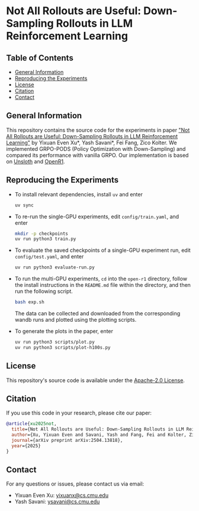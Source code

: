 # Not All Rollouts are Useful: Down-Sampling Rollouts in LLM Reinforcement Learning

## Table of Contents

- [General Information](#general-information)
- [Reproducing the Experiments](#reproducing-the-experiments)
- [License](#license)
- [Citation](#citation)
- [Contact](#contact)

## General Information

This repository contains the source code for the experiments in paper ["Not All Rollouts are Useful: Down-Sampling Rollouts in LLM Reinforcement Learning"](https://arxiv.org/abs/2504.13818) by Yixuan Even Xu*, Yash Savani*, Fei Fang, Zico Kolter. We implemented GRPO-PODS (Policy Optimization with Down-Sampling) and compared its performance with vanilla GRPO. Our implementation is based on [Unsloth](https://github.com/unslothai/unsloth) and [OpenR1](https://github.com/huggingface/open-r1).

## Reproducing the Experiments

- To install relevant dependencies, install `uv` and enter

  ``` bash
  uv sync
  ```

- To re-run the single-GPU experiments, edit `config/train.yaml`, and enter

  ``` bash
  mkdir -p checkpoints
  uv run python3 train.py
  ```

- To evaluate the saved checkpoints of a single-GPU experiment run, edit `config/test.yaml`, and enter

  ``` bash
  uv run python3 evaluate-run.py
  ```

- To run the multi-GPU experiments, `cd` into the `open-r1` directory, follow the install instructions in the `README.md` file within the directory, and then run the following script.

  ``` bash
  bash exp.sh
  ```

  The data can be collected and downloaded from the corresponding wandb runs and plotted using the plotting scripts.

- To generate the plots in the paper, enter

  ``` bash
  uv run python3 scripts/plot.py
  uv run python3 scripts/plot-h100s.py
  ```
  
## License

This repository's source code is available under the [Apache-2.0 License](LICENSE).

## Citation

If you use this code in your research, please cite our paper:

```bibtex
@article{xu2025not,
  title={Not All Rollouts are Useful: Down-Sampling Rollouts in LLM Reinforcement Learning},
  author={Xu, Yixuan Even and Savani, Yash and Fang, Fei and Kolter, Zico},
  journal={arXiv preprint arXiv:2504.13818},
  year={2025}
}
```

## Contact

For any questions or issues, please contact us via email:
- Yixuan Even Xu: yixuanx@cs.cmu.edu
- Yash Savani: ysavani@cs.cmu.edu